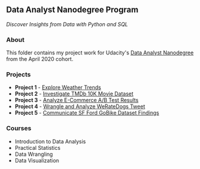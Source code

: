 ## Data Analyst Nanodegree Program
*Discover Insights from Data with Python and SQL*

### About
This folder contains my project work for Udacity's [Data Analyst Nanodegree](https://www.udacity.com/course/data-analyst-nanodegree--nd002) from the April 2020 cohort.

### Projects

- **Project 1** - [Explore Weather Trends](https://github.com/redisunarta/Project-Based-Learning/blob/master/My%20Udacity%20Project/Exploring%20Weather%20Trends%20Project.ipynb)
- **Project 2** - [Investigate TMDb 10K Movie Dataset](https://github.com/redisunarta/Project-Based-Learning/blob/master/My%20Udacity%20Project/Investigate%20TMDb%2010K%20Movie%20Dataset.ipynb)
- **Project 3** - [Analyze E-Commerce A/B Test Results](https://github.com/redisunarta/Project-Based-Learning/blob/master/My%20Udacity%20Project/Analyze_ab_test_results_notebook.ipynb)
- **Project 4** - [Wrangle and Analyze WeRateDogs Tweet](https://github.com/redisunarta/Project-Based-Learning/blob/master/My%20Udacity%20Project/Analyze%20WeRateDogs%20Tweet.ipynb)
- **Project 5** - [Communicate SF Ford GoBike Dataset Findings](https://github.com/redisunarta/Project-Based-Learning/blob/master/My%20Udacity%20Project/Slide_SF_Ford_GoBike.ipynb)

### Courses
- Introduction to Data Analysis
- Practical Statistics
- Data Wrangling
- Data Visualization
